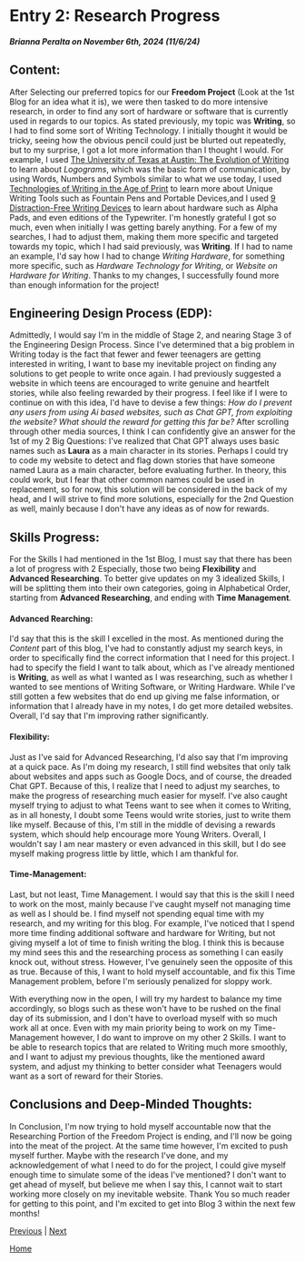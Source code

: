 # Entry 2: Research Progress
##### Brianna Peralta on November 6th, 2024 (11/6/24)

## Content: 
  After Selecting our preferred topics for our **Freedom Project** (Look at the 1st Blog for an idea what it is), we were then tasked to do more intensive research, in order to find any sort of hardware or software that is currently used in regards to our topics. As stated previously, my topic was **Writing**, so I had to find some sort of Writing Technology. I initially thought it would be tricky, seeing how the obvious pencil could just be blurted out repeatedly, but to my surprise, I got a lot more information than I thought I would. For example, I used [The University of Texas at Austin: The Evolution of Writing](https://sites.utexas.edu/dsb/tokens/the-evolution-of-writing/) to learn about _Logograms_, which was the basic form of communication, by using Words, Numbers and Symbols similar to what we use today, I used [Technologies of Writing in the Age of Print](https://folgerpedia.folger.edu/Technologies_of_Writing_in_the_Age_of_Print) to learn more about Unique Writing Tools such as Fountain Pens and Portable Devices,and I used [9 Distraction-Free Writing Devices](https://kadavy.net/distraction-free-writing-devices/) to learn about hardware such as Alpha Pads, and even editions of the Typewriter. I'm honestly grateful I got so much, even when initially I was getting barely anything. For a few of my searches, I had to adjust them, making them more specific and targeted towards my topic, which I had said previously, was **Writing**. If I had to name an example, I'd say how I had to change _Writing Hardware_, for something more specific, such as _Hardware Technology for Writing_, or _Website on Hardware for Writing_. Thanks to my changes, I successfully found more than enough information for the project!
## Engineering Design Process (EDP):
  Admittedly, I would say I'm in the middle of Stage 2, and nearing Stage 3 of the Engineering Design Process. Since I've determined that a big problem in Writing today is the fact that fewer and fewer teenagers are getting interested in writing, I want to base my inevitable project on finding any solutions to get people to write once again. I had previously suggested a website in which teens are encouraged to write genuine and heartfelt stories, while also feeling rewarded by their progress. I feel like if I were to continue on with this idea, I'd have to devise a few things: _How do I prevent any users from using Ai based websites, such as Chat GPT, from exploiting the website?_ _What should the reward for getting this far be?_ After scrolling through other media sources, I think I can confidently give an answer for the 1st of my 2 Big Questions: I've realized that Chat GPT always uses basic names such as **Laura** as a main character in its stories. Perhaps I could try to code my website to detect and flag down stories that have someone named Laura as a main character, before evaluating further. In theory, this could work, but I fear that other common names could be used in replacement, so for now, this solution will be considered in the back of my head, and I will strive to find more solutions, especially for the 2nd Question as well, mainly because I don't have any ideas as of now for rewards.
## Skills Progress:
  For the Skills I had mentioned in the 1st Blog, I must say that there has been a lot of progress with 2 Especially, those two being **Flexibility** and **Advanced Researching**. To better give updates on my 3 idealized Skills, I will be splitting them into their own categories, going in Alphabetical Order, starting from **Advanced Researching**, and ending with **Time Management**. 

#### Advanced Rearching:
  I'd say that this is the skill I excelled in the most. As mentioned during the _Content_ part of this blog, I've had to constantly adjust my search keys, in order to specifically find the correct information that I need for this project. I had to specify the field I want to talk about, which as I've already mentioned is **Writing**, as well as what I wanted as I was researching, such as whether I wanted to see mentions of Writing Software, or Writing Hardware. While I've still gotten a few websites that do end up giving me false information, or information that I already have in my notes, I do get more detailed websites. Overall, I'd say that I'm improving rather significantly. 

#### Flexibility:
  Just as I've said for Advanced Researching, I'd also say that I'm improving at a quick pace. As I'm doing my research, I still find websites that only talk about websites and apps such as Google Docs, and of course, the dreaded Chat GPT. Because of this, I realize that I need to adjust my searches, to make the progress of researching much easier for myself. I've also caught myself trying to adjust to what Teens want to see when it comes to Writing, as in all honesty, I doubt some Teens would write stories, just to write them like myself. Because of this, I'm still in the middle of devising a rewards system, which should help encourage more Young Writers. Overall, I wouldn't say I am near mastery or even advanced in this skill, but I do see myself making progress little by little, which I am thankful for.

#### Time-Management:
  Last, but not least, Time Management. I would say that this is the skill I need to work on the most, mainly because I've caught myself not managing time as well as I should be. I find myself not spending equal time with my research, and my writing for this blog. For example, I've noticed that I spend more time finding additional software and hardware for Writing, but not giving myself a lot of time to finish writing the blog. I think this is because my mind sees this and the researching process as something I can easily knock out, without stress. However, I've genuinely seen the opposite of this as true. Because of this, I want to hold myself accountable, and fix this Time Management problem, before I'm seriously penalized for sloppy work.

With everything now in the open, I will try my hardest to balance my time accordingly, so blogs such as these won't have to be rushed on the final day of its submission, and I don't have to overload myself with so much work all at once. Even with my main priority being to work on my Time-Management however, I do want to improve on my other 2 Skills. I want to be able to research topics that are related to Writing much more smoothly, and I want to adjust my previous thoughts, like the mentioned award system, and adjust my thinking to better consider what Teenagers would want as a sort of reward for their Stories. 
## Conclusions and Deep-Minded Thoughts: 
  In Conclusion, I'm now trying to hold myself accountable now that the Researching Portion of the Freedom Project is ending, and I'll now be going into the meat of the project. At the same time however, I'm excited to push myself further. Maybe with the research I've done, and my acknowledgement of what I need to do for the project, I could give myself enough time to simulate some of the ideas I've mentioned? I don't want to get ahead of myself, but believe me when I say this, I cannot wait to start working more closely on my inevitable website. Thank You so much reader for getting to this point, and I'm excited to get into Blog 3 within the next few months!

  

[Previous](entry01.md) | [Next](entry03.md)

[Home](../README.md)

